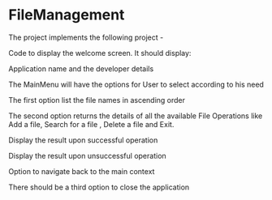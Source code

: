 # FileManagement

The project implements the following project -

Code to display the welcome screen. It should display:

Application name and the developer details

The MainMenu will have the options for User to select according to his need 

The first option list the file names in ascending order

The second option returns the details of all the available File Operations like Add a file, Search for a file , Delete a file and Exit.

Display the result upon successful operation

Display the result upon unsuccessful operation

Option to navigate back to the main context

There should be a third option to close the application
